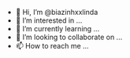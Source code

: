 - 👋 Hi, I’m @biazinhxxlinda
- 👀 I’m interested in ...
- 🌱 I’m currently learning ...
- 💞️ I’m looking to collaborate on ...
- 📫 How to reach me ...

<!---
biazinhxxlinda/biazinhxxlinda is a ✨ special ✨ repository because its `README.md` (this file) appears on your GitHub profile.
You can click the Preview link to take a look at your changes.
--->
